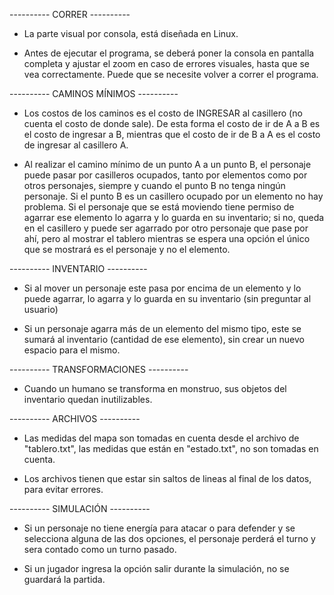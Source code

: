 ---------- CORRER ----------

- La parte visual por consola, está diseñada en Linux.

- Antes de ejecutar el programa, se deberá poner la consola en pantalla completa
y ajustar el zoom en caso de errores visuales, hasta que se vea correctamente. Puede que se necesite
volver a correr el programa.


---------- CAMINOS MÍNIMOS ----------

- Los costos de los caminos es el costo de INGRESAR al casillero (no cuenta el costo de donde sale).
De esta forma el costo de ir de A a B es el costo de ingresar a B,
mientras que el costo de ir de B a A es el costo de ingresar al casillero A.

- Al realizar el camino mínimo de un punto A a un punto B, el personaje puede pasar por casilleros ocupados,
tanto por elementos como por otros personajes, siempre y cuando el punto B no tenga ningún personaje.
Si el punto B es un casillero ocupado por un elemento no hay problema.
Si el personaje que se está moviendo tiene permiso de agarrar ese elemento lo agarra
y lo guarda en su inventario; si no, queda en el casillero y puede ser agarrado por otro personaje que pase por ahí,
pero al mostrar el tablero mientras se espera una opción el único que se mostrará es el personaje y no el elemento.


---------- INVENTARIO ----------

- Si al mover un personaje este pasa por encima de un elemento y lo puede agarrar,
lo agarra y lo guarda en su inventario (sin preguntar al usuario)

- Si un personaje agarra más de un elemento del mismo tipo, este se sumará al inventario (cantidad de ese elemento),
sin crear un nuevo espacio para el mismo.


---------- TRANSFORMACIONES ----------

- Cuando un humano se transforma en monstruo, sus objetos del inventario quedan inutilizables.

---------- ARCHIVOS ----------

- Las medidas del mapa son tomadas en cuenta desde el archivo de "tablero.txt", las medidas que están en "estado.txt",
no son tomadas en cuenta.

- Los archivos tienen que estar sin saltos de lineas al final de los datos, para evitar errores.

---------- SIMULACIÓN ----------

- Si un personaje no tiene energía para atacar o para defender y se selecciona alguna de las dos opciones,
el personaje perderá el turno y sera contado como un turno pasado.

- Si un jugador ingresa la opción salir durante la simulación, no se guardará la partida.

